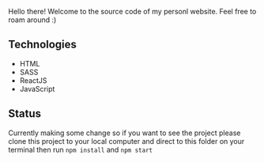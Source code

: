
Hello there! Welcome to the source code of my personl website. Feel free to roam around :)

## Technologies 
- HTML
- SASS
- ReactJS
- JavaScript

## Status 
Currently making some change so if you want to see the project please clone this project to your local computer and  direct to this folder on your terminal then run `npm install` and  `npm start`
